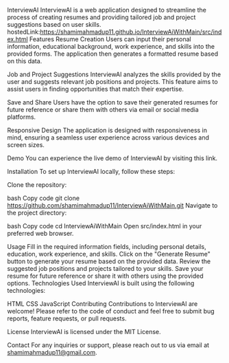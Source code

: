 InterviewAI
InterviewAI is a web application designed to streamline the process of creating resumes and providing tailored job and project suggestions based on user skills.
hostedLink:https://shamimahmadup11.github.io/InterviewAiWithMain/src/index.html
Features
Resume Creation
Users can input their personal information, educational background, work experience, and  skills into the provided forms. The application then generates a formatted resume based on this data.

Job and Project Suggestions
InterviewAI analyzes the skills provided by the user and suggests relevant job positions and projects. This feature aims to assist users in finding opportunities that match their expertise.

Save and Share
Users have the option to save their generated resumes for future reference or share them with others via email or social media platforms.

Responsive Design
The application is designed with responsiveness in mind, ensuring a seamless user experience across various devices and screen sizes.

Demo
You can experience the live demo of InterviewAI by visiting this link.

Installation
To set up InterviewAI locally, follow these steps:

Clone the repository:

bash
Copy code
git clone https://github.com/shamimahmadup11/InterviewAiWithMain.git
Navigate to the project directory:

bash
Copy code
cd InterviewAiWithMain
Open src/index.html in your preferred web browser.

Usage
Fill in the required information fields, including personal details, education, work experience, and skills.
Click on the "Generate Resume" button to generate your resume based on the provided data.
Review the suggested job positions and projects tailored to your skills.
Save your resume for future reference or share it with others using the provided options.
Technologies Used
InterviewAI is built using the following technologies:

HTML
CSS
JavaScript
Contributing
Contributions to InterviewAI are welcome! Please refer to the code of conduct and feel free to submit bug reports, feature requests, or pull requests.

License
InterviewAI is licensed under the MIT License.

Contact
For any inquiries or support, please reach out to us via email at shamimahmadup11@gmail.com.
